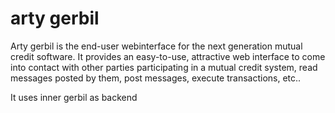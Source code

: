 # arty gerbil

Arty gerbil is the end-user webinterface for the next generation mutual credit software.
It provides an easy-to-use, attractive web interface to come into contact with other parties
participating in a mutual credit system, read messages posted by them, post messages, execute transactions, etc..

It uses inner gerbil as backend